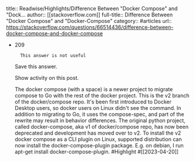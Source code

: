 title:: Readwise/Highlights/Difference Between "Docker Compose" and "Dock...
author:: [[stackoverflow.com]]
full-title:: Difference Between "Docker Compose" and "Docker-Compose"
category:: #articles
url:: https://stackoverflow.com/questions/66514436/difference-between-docker-compose-and-docker-compose

- 209
        
        
            
        This answer is not useful
  
  
        
  
    
    
  Save this answer.
  
  
  
  
  
  
  
            
                
                    
                
            
  
    
    Show activity on this post.
  
  
  
        
  
        
  
  
    
    
  The docker compose (with a space) is a newer project to migrate compose to Go with the rest of the docker project. This is the v2 branch of the docker/compose repo. It's been first introduced to Docker Desktop users, so docker users on Linux didn't see the command. In addition to migrating to Go, it uses the compose-spec, and part of the rewrite may result in behavior differences.
  The original python project, called docker-compose, aka v1 of docker/compose repo, has now been deprecated and development has moved over to v2. To install the v2 docker compose as a CLI plugin on Linux, supported distribution can now install the docker-compose-plugin package. E.g. on debian, I run apt-get install docker-compose-plugin. #Highlight #[[2023-04-20]]